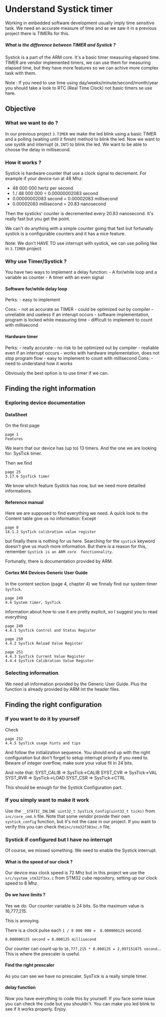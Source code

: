 # Understand Systick timer
Working in embedded software development usually imply time sensitive task.
We need an accurate measure of time and as we saw it in a previous project
there is TIMERs for this.

##### What is the difference between TIMER and Systick ?
Systick is a part of the ARM core. It's a basic timer measuring elapsed time.
TIMER are vendor implemented timers, we can use them for measuring elapsed 
time, but they have more features so we can achive more complex task with them.

Note :
If you need to use time using day/weeks/minute/second/month/year 
you should take a look to RTC (Real Time Clock) not basic timers se use here.

## Objective
###	What we want to do ?
In our previous project `3.TIMER` we make the led blink using a basic TIMER
and a polling (waiting until it finish) method to blink the led.
Now we want to use systik and interrupt (`8.INT`) to blink the led.
We want to be able to choose the delay in millisecond.

### How it works ?
Systick is hardware counter that use a clock signal to decrement.
For example if your device run at 48 Mhz:
- 48 000 000 hertz per second
- 1 / 48 000 000 = 0.00000002083 second
- 0.00000002083 second = 0.00002083 millisecond
- 0.00002083 millisecond = 20.83 nanosecond

Then the systicks' counter is decremented every 20.83 nanosecond.
It's really fast but you get the point.

We can't do anything with a simple counter going that fast but fortunatly
systick is a configurable counters and it has a nice feature.

Note:
We don't HAVE TO use interrupt with systick, we can use polling like in 
`3.TIMER` project.


### Why use Timer/Systick ?
You have two ways to implement a delay function:
	- A for/while loop and a variable as counter
	- A timer with an even signal

#### Software for/while delay loop
Perks:
	- easy to implement

Cons:
	- not as accurate as TIMER
	- could be optimized out by compiler
	- unreliable and useless if an interupt occurs
	- software implementation, program is locked while measuring time
	- difficult to implement to count with millisecond

#### Hardware timer
Perks:
	- really accurate
	- no risk to be optimized out by compiler
	- realiable even if an interrupt occurs
	- works with hardware implementation, does not stop program flow
	- easy to implement to count with millisecond
Cons:
	- need to understand how it works

Obviously the best option is to use timer if we can.

## Finding the right information
### Exploring device documentation
#### DataSheet
On the first page

	page 1
	Features

We learn that our device has (up to) 13 timers. 
And the one we are looking for: SysTick timer.

Then we find

	page 25
	3.17.6 SysTick timer

We know which feature Systick has now, but we need more detailled informations.

#### Reference manual
Here we are supposed to find everything we need.
A quick look to the Content table give us no information.
Except

	page 8
	14.1.2 SysTick calibration value register

but finally there is nothing for us here.
Searching for the `systick` keyword doesn't give us much more information.
But there is a reason for this, remember `Systick is an ARM core 
functionnality`.

Fortunatly, there is documentation provided by ARM.

#### Cortex M4 Devices Generic User Guide
In the content section (page 4, chapter 4) we finnaly find our system
 timer `SysTick`.

	page 249
	4.4 System timer, SysTick

Information about how to use it are pretty explicit, so I suggest you to read
 everything

	page 249
	4.4.1 SysTick Control and Status Register

	page 250
	4.4.2 SysTick Reload Value Register

	page 251
	4.4.3 SysTick Current Value Register
	4.4.4 SysTick Calibration Value Register

### Selecting information
We need all information provided by the Generic User Guide.
Plus the function is already provided by ARM int the header files.


## Finding the right configuration
### If you want to do it by yourself
Check

	page 252
	4.4.5 SysTick usage hints and tips

And follow the initialization sequence.
You should end up with the right configuration but don't forget to setup 
interrupt priority if you need to.
Beware of integer overflow, make sure your value fit in 24 bits.

And note that:
SYST_CALIB 	=> SysTick->CALIB
SYST_CVR	=> SysTick->VAL
SYST_RVR	=> SysTick->LOAD
SYST_CSR	=> SysTick->CTRL

This should be enough for the Systick Configuration part.

### If you simply want to make it work
Use the `__STATIC_INLINE uint32_t SysTick_Config(uint32_t ticks)` from 
`inc/core_cm4.h` file.
Note that some vendor provide their own `systick_config` function, but it's 
not the case in our project. If you want to verify this you can check 
the`inc/stm32f303xc.h` file.

### Systick if configured but I have no interrupt 
Of course, we missed something.
We need to enable the Systick interrupt.

#### What is the speed of our clock ?
Our device max clock speed is 72 Mhz but in this project we use 
the `src/system_stm32f3xx.c` from STM32 cube repository, setting up 
our clock speed to 8 Mhz.

#### Do we have limits ?
Yes we do. Our counter variable is 24 bits.
So the maximum value is 16,777,215.

This is annoying.

There is a clock pulse each `1 / 8 000 000 =  0.000000125` second.

	0.000000125 second = 0.000125 millisecond

Our counter can count up to `16,777,215 * 0.000125 = 2,097151875 second`...
This is where the prescaler is useful.

#### Find the right prescaler
As you can see we have no prescaler. SysTick is a really simple timer.

#### delay function 

Now you have everything to code this by yourself.
If you face some issue you can check the code but you shouldn't.
You can make you led blink to see if it works properly.
Enjoy.

